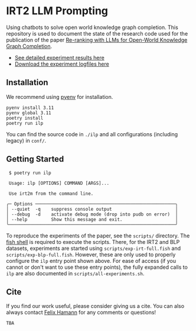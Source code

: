 # IRT2 LLM Prompting

Using chatbots to solve open world knowledge graph completion. This repository is used to document the state of the research code used for the publication of the paper [Re-ranking with LLMs for Open-World Knowledge Graph Completion](https://example.com).

- [See detailed experiment results here](https://docs.google.com/spreadsheets/d/1794pSMUGz6si1_FswPXciauxJSQRjqkLJL4WH2JO_2s)
- [Download the experiment logfiles here](https://example.com)


## Installation

We recommend using [pyenv]([poetry](https://github.com/pyenv/pyenv)+https://python-poetry.org/) for installation.

```console
pyenv install 3.11
pyenv global 3.11
poetry install
poetry run ilp
```

You can find the source code in `./ilp` and all configurations (including legacy) in `conf/`.


## Getting Started

```console
 $ poetry run ilp

 Usage: ilp [OPTIONS] COMMAND [ARGS]...

 Use irt2m from the command line.

╭─ Options ─────────────────────────────────────────────────────╮
│ --quiet  -q    suppress console output                        │
│ --debug  -d    activate debug mode (drop into pudb on error)  │
│ --help         Show this message and exit.                    │
╰───────────────────────────────────────────────────────────────╯
```

To reproduce the experiments of the paper, see the `scripts/` directory. The [fish shell](https://fishshell.com/) is required to execute the scripts.  There, for the IRT2 and BLP datasets, experiments are started using `scripts/exp-irt-full.fish` and `scripts/exp-blp-full.fish`. However, these are only used to properly configure the `ilp` entry point shown above. For ease of access (if you cannot or don't want to use these entry points), the fully expanded calls to `ilp` are also documented in `scripts/all-experiments.sh`.


## Cite

If you find our work useful, please consider giving us a cite. You can also always contact [Felix Hamann](https://github.com/kantholtz) for any comments or questions!

```
TBA
```
